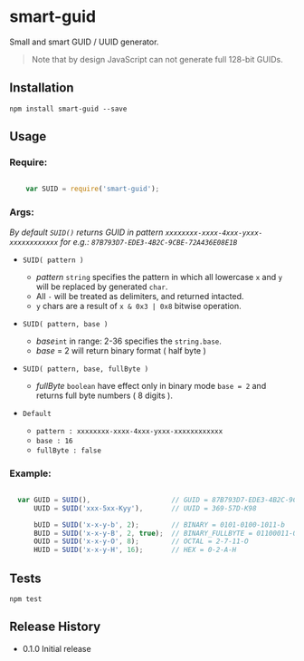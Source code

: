 smart-guid
=========

Small and smart GUID / UUID generator.

> Note that by design JavaScript can not generate full 128-bit GUIDs.

## Installation

  `npm install smart-guid --save`

## Usage

### Require:

```js

    var SUID = require('smart-guid');

```

### Args:

*By default  `SUID()` returns GUID  in pattern  `xxxxxxxx-xxxx-4xxx-yxxx-xxxxxxxxxxxx` for e.g.:  `87B793D7-EDE3-4B2C-9CBE-72A436E08E1B`*

* `SUID( pattern )`
    * *pattern* `string` specifies the pattern in which all lowercase `x` and `y` will be replaced by generated `char`.
    * All `-` will be treated as delimiters, and returned intacted.
    * `y` chars are a result of `x & 0x3 | 0x8` bitwise operation.


* `SUID( pattern, base )`
    * *base*`int` in range: 2-36 specifies the `string.base`.
    * *base* = 2 will return binary format ( half byte )


* `SUID( pattern, base, fullByte )`
    * *fullByte* `boolean` have effect only in binary mode `base = 2` and returns full byte numbers ( 8 digits ).


* `Default`
    * `pattern : xxxxxxxx-xxxx-4xxx-yxxx-xxxxxxxxxxxx`
    * `base : 16`
    * `fullByte : false`


### Example:

```js

  var GUID = SUID(),                    // GUID = 87B793D7-EDE3-4B2C-9CBE-72A436E08E1B
      UUID = SUID('xxx-5xx-Kyy'),       // UUID = 369-57D-K98

      bUID = SUID('x-x-y-b', 2);        // BINARY = 0101-0100-1011-b
      BUID = SUID('x-x-y-B', 2, true);  // BINARY_FULLBYTE = 01100011-01110000-10000011-B
      OUID = SUID('x-x-y-O', 8);        // OCTAL = 2-7-11-O
      HUID = SUID('x-x-y-H', 16);       // HEX = 0-2-A-H

```

## Tests

  `npm test`

## Release History

* 0.1.0 Initial release